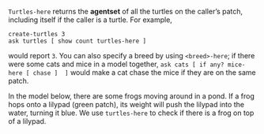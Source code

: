 `Turtles-here` returns the **agentset** of all the turtles on the caller’s patch, including itself if the caller is a turtle. For example, 

```
create-turtles 3 
ask turtles [ show count turtles-here ]
```
would report `3`. You can also specify a breed by using `<breed>-here`; if there were some cats and mice in a model together, `ask cats [ if any? mice-here [ chase ]  ]` would make a cat chase the mice if they are on the same patch.



In the  model below, there are some frogs moving around in a pond. If a frog hops onto a lilypad (green patch), its weight will push the lilypad into the water, turning it blue. We use `turtles-here` to check if there is a frog on top of a lilypad.